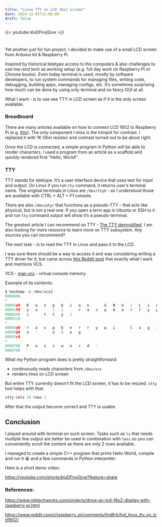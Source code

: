 ```yaml
---
title: "Linux TTY on LCD 16x2 screen"
date: 2024-12-05T12:00:00
draft: false
---
```


{{< youtube kIuDFnvjQvw >}}

#

Yet another just for fun project. I decided to make use of a small LCD screen from Arduino kit & Raspberry Pi.

Inspired by historical teletype access to the computers & also challenges to use low-end tech as working setup (e.g. full day work on Raspberry Pi or Chrome books). Even today terminal is used, mostly by software developers, to run system commands for managing files, writing code, debugging, building apps, managing configs, etc. It’s sometimes surprising how much can be done by using only terminal and no fancy GUI at all.

What I want - is to use see TTY in LCD screen as if it is the only screen available.

### Breadboard

There are many articles available on how to connect LCD 1602 to Raspberry Pi (e.g. [this](https://www.mbtechworks.com/projects/drive-an-lcd-16x2-display-with-raspberry-pi.html)). The only component I miss is the trimpot for contrast. I replaced it with 1K Ohm resistor and contrast turned out to be about right.

Once the LCD is connected, a simple program in Python will be able to render characters. I used a program from an article as a scaffold and quickly rendered first “Hello, World!”.

### TTY

TTY stands for teletype. It’s a user interface device that uses text for input and output. On Linux if you run `tty` command, it returns user’s terminal name. The original terminals in Linux are `/dev/ttyX` - as I understood those are available with CTRL + ALT + F1 console.

There are also `/dev/pty/` that functions as a pseudo-TTY - that acts like physical, but is not a real one. If you open a term app in Ubuntu or SSH to it and run `tty` command output will show it’s a pseudo-terminal.

The greatest article I can recommend on TTY - [The TTY demystified](http://www.linusakesson.net/programming/tty/index.php). I am also looking for more resource to learn more on TTY subsystem. Any sources you can recommend?

The next task - is to read the TTY in Linux and pass it to the LCD.

I was sure there should be a way to access it and was considering writing a TTY driver for it, but came across [this Reddit post](https://www.reddit.com/r/raspberry_pi/comments/fnd8rk/full_linux_tty_on_lcd1602/) that exactly what I want and mentions VCS.

VCS - [man vcs](https://man7.org/linux/man-pages/man4/vcs.4.html) - virtual console memory

Example of its contents:

```jsx
$ hexdump -c /dev/vcs2
0000000
*
00001e0   R   a   s   p   b   i   a   n       G   N   U   /   L   i   n
00001f0   u   x       1   1       r   a   s   p   b   e   r   r   y   p
0000200   i       t   t   y   2
0000210
*
00005a0   r   a   s   p   b   e   r   r   y   p   i       l   o   g   i
00005b0   n   :       o   l   e   g
00005c0
*
0000780   P   a   s   s   w   o   r   d   :
0000790
```

What my Python program does is pretty straightforward:

- continuously reads characters from `/dev/vcs`
- renders lines on LCD screen

But entire TTY currently doesn’t fit the LCD screen, it has to be resized. `stty` tool helps with that:

```jsx
stty cols 16 rows 2
```

After that the output become correct and TTY is usable. 

## Conclusion

I played around with terminal on such screen. Tasks such as `ls` that needs multiple line output are better be used in combination with `less` so you can conveniently scroll the content as there are only 2 rows available.

I managed to create a simple C++ program that prints Hello World, compile and run it 😀 and a few commands in Python interpreter.

Here is a short demo video:

https://youtube.com/shorts/kIuDFnvjQvw?feature=share

### References:

https://www.mbtechworks.com/projects/drive-an-lcd-16x2-display-with-raspberry-pi.html

https://www.reddit.com/r/raspberry_pi/comments/fnd8rk/full_linux_tty_on_lcd1602/